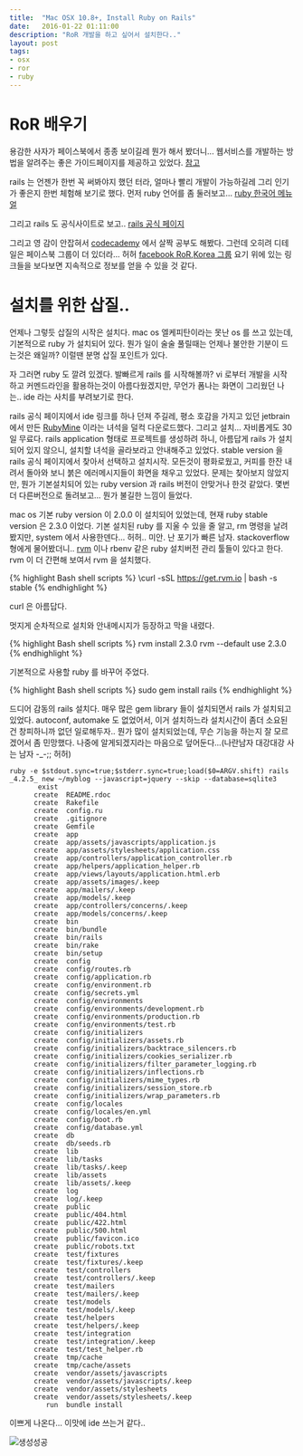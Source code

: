 ```yaml
---
title:  "Mac OSX 10.8+, Install Ruby on Rails"
date:   2016-01-22 01:11:00
description: "RoR 개발을 하고 싶어서 설치한다.."
layout: post
tags: 
- osx
- ror
- ruby
---
```


# RoR 배우기

용감한 사자가 페이스북에서 종종 보이길레 뭔가 해서 봤더니...
웹서비스를 개발하는 방법을 알려주는 좋은 가이드페이지를 제공하고 있었다. [참고](http://www.codelion.net/)

rails 는 언젠가 한번 꼭 써봐야지 했던 터라, 얼마나 빨리 개발이 가능하길레 그리 인기가 좋은지 한번 체험해 보기로 했다.
먼저 ruby 언어를 좀 둘러보고... [ruby 한국어 메뉴얼](https://www.ruby-lang.org/ko/)

그리고 rails 도 공식사이트로 보고.. [rails 공식 페이지](http://rubyonrails.org/)

그리고 영 감이 안잡혀서 [codecademy](https://www.codecademy.com/) 에서 살짝 공부도 해봤다. 
그런데 오히려 디테일은 페이스북 그룹이 더 있더라... 허허 [facebook RoR,Korea 그룹](https://www.facebook.com/groups/rubyonrailskorea/)
요기 위에 있는 링크들을 보다보면 지속적으로 정보를 얻을 수 있을 것 같다.


# 설치를 위한 삽질..

언제나 그렇듯 삽질의 시작은 설치다.
mac os 엘케피탄이라는 못난 os 를 쓰고 있는데, 기본적으로 ruby 가 설치되어 있다. 뭔가 일이 술술 풀릴때는 언제나 불안한 기분이 드는것은 왜일까?
이럴땐 분명 삽질 포인트가 있다.

자 그러면 ruby 도 깔려 있겠다. 발빠르게 rails 를 시작해볼까?
vi 로부터 개발을 시작하고 커멘드라인을 활용하는것이 아름다웠겠지만, 무언가 폼나는 화면이 그리웠던 나는.. ide 라는 사치를 부려보기로 한다.

rails 공식 페이지에서 ide 링크를 하나 던져 주길레, 평소 호감을 가지고 있던 jetbrain 에서 만든 [RubyMine](https://www.jetbrains.com/ruby/) 이라는 녀석을 덜컥 다운로드했다.
그리고 설치... 자비롭게도 30일 무료다.
rails application 형태로 프로젝트를 생성하려 하니, 아름답게 rails 가 설치되어 있지 않으니, 설치할 녀석을 골라보라고 안내해주고 있었다.
stable version 을 rails 공식 페이지에서 찾아서 선택하고 설치시작. 모든것이 평화로웠고, 커피를 한잔 내려서 돌아와 보니 붉은 에러메시지들이 화면을 채우고 있었다.
문제는 찾아보지 않았지만, 뭔가 기본설치되어 있는 ruby version 과 rails 버전이 안맞거나 한것 같았다. 몇번 더 다른버전으로 돌려보고... 뭔가 불길한 느낌이 들었다.

mac os 기본 ruby version 이 2.0.0 이 설치되어 있었는데, 현재 ruby stable version 은 2.3.0 이었다.
기본 설치된 ruby 를 지울 수 있을 줄 알고, rm 명령을 날려봤지만, system 에서 사용한덴다... 허허.. 미안. 난 포기가 빠른 남자.
stackoverflow 형에게 물어봤더니.. [rvm](https://rvm.io/) 이나 rbenv 같은 ruby 설치버전 관리 툴들이 있다고 한다.
rvm 이 더 간편해 보여서 rvm 을 설치했다.

{% highlight Bash shell scripts %}
\curl -sSL https://get.rvm.io | bash -s stable
{% endhighlight %}

curl 은 아름답다.

멋지게 순차적으로 설치와 안내메시지가 등장하고 막을 내렸다.

{% highlight Bash shell scripts %}
rvm install 2.3.0
rvm --default use 2.3.0
{% endhighlight %}

기본적으로 사용할 ruby 를 바꾸어 주었다.

{% highlight Bash shell scripts %}
sudo gem install rails
{% endhighlight %}

드디어 감동의 rails 설치다.
매우 많은 gem library 들이 설치되면서 rails 가 설치되고 있었다. autoconf, automake 도 없었어서, 이거 설치하느라 설치시간이 좀더 소요된건 창피하니까 없던 일로해두자..
뭔가 많이 설치되었는데, 무슨 기능을 하는지 잘 모르겠어서 좀 민망했다. 나중에 알게되겠지라는 마음으로 덮어둔다...(나란남자 대강대강 사는 남자 -_-;; 허허)


```
ruby -e $stdout.sync=true;$stderr.sync=true;load($0=ARGV.shift) rails _4.2.5_ new ~/myblog --javascript=jquery --skip --database=sqlite3
       exist  
      create  README.rdoc
      create  Rakefile
      create  config.ru
      create  .gitignore
      create  Gemfile
      create  app
      create  app/assets/javascripts/application.js
      create  app/assets/stylesheets/application.css
      create  app/controllers/application_controller.rb
      create  app/helpers/application_helper.rb
      create  app/views/layouts/application.html.erb
      create  app/assets/images/.keep
      create  app/mailers/.keep
      create  app/models/.keep
      create  app/controllers/concerns/.keep
      create  app/models/concerns/.keep
      create  bin
      create  bin/bundle
      create  bin/rails
      create  bin/rake
      create  bin/setup
      create  config
      create  config/routes.rb
      create  config/application.rb
      create  config/environment.rb
      create  config/secrets.yml
      create  config/environments
      create  config/environments/development.rb
      create  config/environments/production.rb
      create  config/environments/test.rb
      create  config/initializers
      create  config/initializers/assets.rb
      create  config/initializers/backtrace_silencers.rb
      create  config/initializers/cookies_serializer.rb
      create  config/initializers/filter_parameter_logging.rb
      create  config/initializers/inflections.rb
      create  config/initializers/mime_types.rb
      create  config/initializers/session_store.rb
      create  config/initializers/wrap_parameters.rb
      create  config/locales
      create  config/locales/en.yml
      create  config/boot.rb
      create  config/database.yml
      create  db
      create  db/seeds.rb
      create  lib
      create  lib/tasks
      create  lib/tasks/.keep
      create  lib/assets
      create  lib/assets/.keep
      create  log
      create  log/.keep
      create  public
      create  public/404.html
      create  public/422.html
      create  public/500.html
      create  public/favicon.ico
      create  public/robots.txt
      create  test/fixtures
      create  test/fixtures/.keep
      create  test/controllers
      create  test/controllers/.keep
      create  test/mailers
      create  test/mailers/.keep
      create  test/models
      create  test/models/.keep
      create  test/helpers
      create  test/helpers/.keep
      create  test/integration
      create  test/integration/.keep
      create  test/test_helper.rb
      create  tmp/cache
      create  tmp/cache/assets
      create  vendor/assets/javascripts
      create  vendor/assets/javascripts/.keep
      create  vendor/assets/stylesheets
      create  vendor/assets/stylesheets/.keep
         run  bundle install
```

이쁘게 나온다... 이맛에 ide 쓰는거 같다..

![생성성공]({{site.url}}/assets/MacOSX-ror-install/ide-success-screenshot-0.png)
